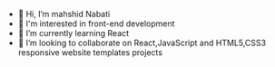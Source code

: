 - 👋 Hi, I’m mahshid Nabati
- 👀 I'm interested in front-end development
- 🌱 I’m currently learning React
- 💞️ I’m looking to collaborate on React,JavaScript and HTML5,CSS3 responsive website templates projects
